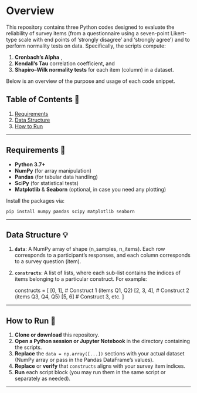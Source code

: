 # Overview
This repository contains three Python codes designed to evaluate the reliability of survey items (from a questionnaire using a seven-point Likert-type scale with end points of ‘strongly disagree’ and ‘strongly agree’) and to perform normality tests on data. Specifically, the scripts compute:

 1. **Cronbach’s Alpha** ,
 2. **Kendall’s Tau** correlation coefficient, and
 3. **Shapiro–Wilk normality tests** for each item (column) in a dataset.

Below is an overview of the purpose and usage of each code snippet.
## Table of Contents  :memo:

1.  [Requirements](#requirements)
2.  [Data Structure](#data-structure)
3. [How to Run](#how-to-run)

----------

## Requirements :wrench:

-   **Python 3.7+**
-   **NumPy** (for array manipulation)
-   **Pandas** (for tabular data handling)
-   **SciPy** (for statistical tests)
-   **Matplotlib** & **Seaborn** (optional, in case you need any plotting)

Install the packages via:

    pip install numpy pandas scipy matplotlib seaborn

----------

## Data Structure :bulb:

1.  **`data`**: A NumPy array of shape (n_samples, n_items). Each row corresponds to a participant’s responses, and each column corresponds to a survey question (item).
    
2.  **`constructs`**: A list of lists, where each sub-list contains the indices of items belonging to a particular construct. For example:

 

       constructs = [
        [0, 1],        # Construct 1 (items Q1, Q2)
        [2, 3, 4],     # Construct 2 (items Q3, Q4, Q5)
        [5, 6]       # Construct 3, etc.
    ]
    
    
----------

## How to Run :checkered_flag:

1.  **Clone or download** this repository.
2.  **Open a Python session or Jupyter Notebook** in the directory containing the scripts.
3.  **Replace** the `data = np.array([...])` sections with your actual dataset (NumPy array or pass in the Pandas DataFrame’s values).
4.  **Replace** or **verify** that `constructs` aligns with your survey item indices.
5.  **Run** each script block (you may run them in the same script or separately as needed).

----------
